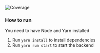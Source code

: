 ![Coverage](https://gitlab.pakettikauppa.fi/aalto/pakettikauppa-backend/badges/master/coverage.svg?style=flat-square)

### How to run

You need to have Node and Yarn installed

1. Run `yarn install` to install dependencies
2. Run `yarn run start` to start the backend
